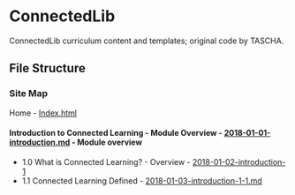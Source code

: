 # ConnectedLib
ConnectedLib curriculum content and templates; original code by TASCHA. 

## File Structure

### Site Map

Home - [Index.html]({{site.url}}{{site.baseurl}})

#### Introduction to Connected Learning - Module Overview - [2018-01-01-introduction.md]({{site.url}}{{site.baseurl}}/introduction/) - Module overview

* 1.0 What is Connected Learning? - Overview - [2018-01-02-introduction-1](http://{{site.url}}{{site.baseurl}}/introduction/section-1)
* 1.1 Connected Learning Defined - [2018-01-03-introduction-1-1.md](http://{{site.url}}{{site.baseurl}}/introduction/section-1-1)
  
